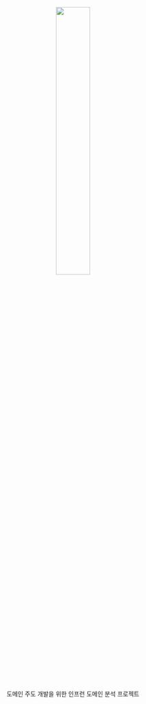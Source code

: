 <div align="center">
  <img src="https://inflab.notion.site/image/https%3A%2F%2Fs3-us-west-2.amazonaws.com%2Fsecure.notion-static.com%2Fc8688c13-5c03-4eed-9700-7eb7d05876b3%2Feng-green-h.png?table=block&id=6b0e215b-52e9-47f9-a30c-3575a61f512a&spaceId=67c2e33e-154e-4aa2-8891-18524431f9d9&width=3580&userId=&cache=v2" width='40%'>
  <br>
  <br>
  <p>
    도메인 주도 개발을 위한 인프런 도메인 분석 프로젝트
  </p>
</div>
